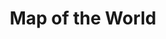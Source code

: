 ---
pid: '4'
iiif_image: '4'
artist: Unknown
location: Egypt
title: Map of the World
_date: 15th century
object_type: map
current_location: The Museum of Islamic Art, Qatar
wiki_link: https://commons.wikimedia.org/wiki/File:Unknown,_Egypt,_15th_Century_-_Map_of_World_-_Google_Art_Project.jpg
permalink: /objects/4/
layout: iiif-image-page
---